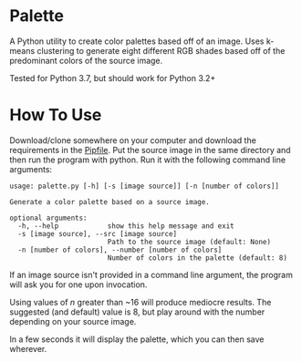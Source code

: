 # Palette
A Python utility to create color palettes based off of an image. Uses k-means clustering to generate eight different RGB shades based off of the predominant colors of the source image.

Tested for Python 3.7, but should work for Python 3.2+

# How To Use

Download/clone somewhere on your computer and download the requirements in the [Pipfile](https://pipenv.readthedocs.io/en/latest/). Put the source image in the same directory and then run the program with python. Run it with the following command line arguments:

```
usage: palette.py [-h] [-s [image source]] [-n [number of colors]]

Generate a color palette based on a source image.

optional arguments:
  -h, --help            show this help message and exit
  -s [image source], --src [image source]
                        Path to the source image (default: None)
  -n [number of colors], --number [number of colors]
                        Number of colors in the palette (default: 8)
```

If an image source isn't provided in a command line argument, the program will ask you for one upon invocation.

Using values of *n* greater than ~16 will produce mediocre results. The suggested (and default) value is 8, but play around with the number depending on your source image.

In a few seconds it will display the palette, which you can then save wherever.
